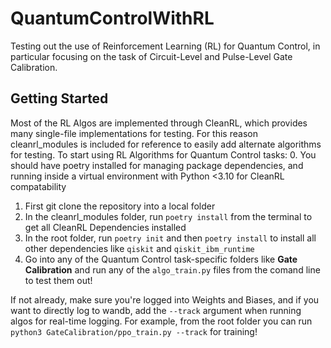 # QuantumControlWithRL
Testing out the use of Reinforcement Learning (RL) for Quantum Control, in particular focusing on the task of Circuit-Level and Pulse-Level Gate Calibration.

## Getting Started
Most of the RL Algos are implemented through CleanRL, which provides many single-file implementations for testing. For this reason cleanrl_modules is included for reference to easily add alternate algorithms for testing. To start using RL Algorithms for Quantum Control tasks:
0. You should have poetry installed for managing package dependencies, and running inside a virtual environment with Python <3.10 for CleanRL compatability
1. First git clone the repository into a local folder
2. In the cleanrl_modules folder, run `poetry install` from the terminal to get all CleanRL Dependencies installed
3. In the root folder, run `poetry init` and then `poetry install` to install all other dependencies like `qiskit` and `qiskit_ibm_runtime`
4. Go into any of the Quantum Control task-specific folders like **Gate Calibration** and run any of the `algo_train.py` files from the comand line to test them out!

If not already, make sure you're logged into Weights and Biases, and if you want to directly log to wandb, add the `--track` argument when running algos for real-time logging. For example, from the root folder you can run `python3 GateCalibration/ppo_train.py --track` for training!
